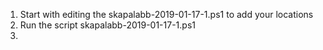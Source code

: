 1. Start with editing the skapalabb-2019-01-17-1.ps1 to add your locations
2. Run the script skapalabb-2019-01-17-1.ps1
3. 
